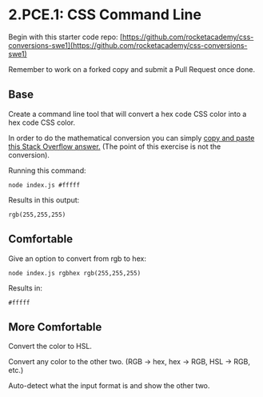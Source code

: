 # 2.PCE.1: CSS Command Line

Begin with this starter code repo: [https://github.com/rocketacademy/css-conversions-swe1](https://github.com/rocketacademy/css-conversions-swe1)

Remember to work on a forked copy and submit a Pull Request once done.

## Base

Create a command line tool that will convert a hex code CSS color into a hex code CSS color.

In order to do the mathematical conversion you can simply [copy and paste this Stack Overflow answer.](https://stackoverflow.com/questions/5623838/rgb-to-hex-and-hex-to-rgb) \(The point of this exercise is not the conversion\).

Running this command:

```text
node index.js #fffff
```

Results in this output:

```text
rgb(255,255,255)
```

## Comfortable

Give an option to convert from rgb to hex:

```text
node index.js rgbhex rgb(255,255,255)
```

Results in:

```text
#fffff
```

## More Comfortable

Convert the color to HSL.

Convert any color to the other two. \(RGB -&gt; hex, hex -&gt; RGB, HSL -&gt; RGB, etc.\)

Auto-detect what the input format is and show the other two.

